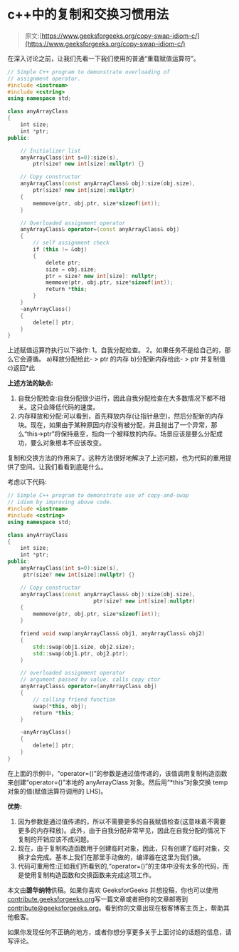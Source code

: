 # c++中的复制和交换习惯用法

> 原文:[https://www.geeksforgeeks.org/copy-swap-idiom-c/](https://www.geeksforgeeks.org/copy-swap-idiom-c/)

在深入讨论之前，让我们先看一下我们使用的普通“重载赋值运算符”。

```cpp
// Simple C++ program to demonstrate overloading of
// assignment operator.
#include <iostream>
#include <cstring>
using namespace std;

class anyArrayClass
{
    int size;
    int *ptr;
public:

    // Initializer list
    anyArrayClass(int s=0):size(s),
        ptr(size? new int[size]:nullptr) {}

    // Copy constructor
    anyArrayClass(const anyArrayClass& obj):size(obj.size),
        ptr(size? new int[size]:nullptr)
    {
        memmove(ptr, obj.ptr, size*sizeof(int));
    }

    // Overloaded assignment operator
    anyArrayClass& operator=(const anyArrayClass& obj)
    {
        // self assignment check
        if (this != &obj)
        {
            delete ptr;
            size = obj.size;
            ptr = size? new int[size]: nullptr;
            memmove(ptr, obj.ptr, size*sizeof(int));
            return *this;
        }
    }
    ~anyArrayClass()
    {
        delete[] ptr;
    }
}
```

上述赋值运算符执行以下操作:
1。自我分配检查。
2。如果任务不是给自己的，那么它会遵循。
a)释放分配给此- > ptr 的内存
b)分配新内存给此- > ptr 并复制值
c)返回*此

**上述方法的缺点:**

1.  自我分配检查:自我分配很少进行，因此自我分配检查在大多数情况下都不相关。这只会降低代码的速度。
2.  内存释放和分配:可以看到，首先释放内存(让指针悬空)，然后分配新的内存块。现在，如果由于某种原因内存没有被分配，并且抛出了一个异常，那么“this->ptr”将保持悬空，指向一个被释放的内存。场景应该是要么分配成功，要么对象根本不应该改变。

复制和交换方法的作用来了。这种方法很好地解决了上述问题，也为代码的重用提供了空间。让我们看看到底是什么。

考虑以下代码:

```cpp
// Simple C++ program to demonstrate use of copy-and-swap
// idiom by improving above code.
#include <iostream>
#include <cstring>
using namespace std;

class anyArrayClass
{
    int size;
    int *ptr;
public:
    anyArrayClass(int s=0):size(s),
     ptr(size? new int[size]:nullptr) {}

    // Copy constructor
    anyArrayClass(const anyArrayClass& obj):size(obj.size),
                           ptr(size? new int[size]:nullptr)
    {
        memmove(ptr, obj.ptr, size*sizeof(int));
    }

    friend void swap(anyArrayClass& obj1, anyArrayClass& obj2)
    {
        std::swap(obj1.size, obj2.size);
        std::swap(obj1.ptr, obj2.ptr);
    }

    // overloaded assignment operator
    // argument passed by value. calls copy ctor
    anyArrayClass& operator=(anyArrayClass obj)    
    {
        // calling friend function
        swap(*this, obj);
        return *this;
    }

    ~anyArrayClass()
    {
        delete[] ptr;
    }
}
```

在上面的示例中，“operator=()”的参数是通过值传递的，该值调用复制构造函数来创建“operator=()”本地的 anyArrayClass 对象。然后用“*this”对象交换 temp 对象的值(赋值运算符调用的 LHS)。

**优势:**

1.  因为参数是通过值传递的，所以不需要更多的自我赋值检查(这意味着不需要更多的内存释放)。此外，由于自我分配非常罕见，因此在自我分配的情况下复制的开销应该不成问题。
2.  现在，由于复制构造函数用于创建临时对象，因此，只有创建了临时对象，交换才会完成。基本上我们在那里手动做的，编译器在这里为我们做。
3.  代码可重用性:正如我们所看到的,“operator=()”的主体中没有太多的代码，而是使用复制构造函数和交换函数来完成这项工作。

本文由**碧华纳特**供稿。如果你喜欢 GeeksforGeeks 并想投稿，你也可以使用[contribute.geeksforgeeks.org](http://www.contribute.geeksforgeeks.org)写一篇文章或者把你的文章邮寄到 contribute@geeksforgeeks.org。看到你的文章出现在极客博客主页上，帮助其他极客。

如果你发现任何不正确的地方，或者你想分享更多关于上面讨论的话题的信息，请写评论。